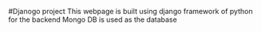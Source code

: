 #Djanogo project 
This webpage is built using django framework of python for the backend
Mongo DB is used as the database
